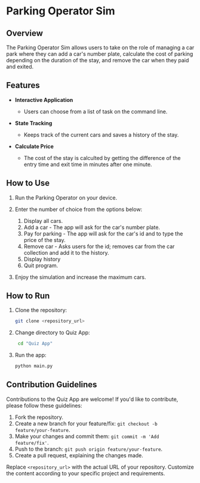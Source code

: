 # Parking Operator Sim

## Overview

The Parking Operator Sim allows users to take on the role of managing a car park where they can add a car's number plate, calculate the cost of parking depending on the duration of the stay, and remove the car when they paid and exited.

## Features

- **Interactive Application**
  - Users can choose from a list of task on the command line.

- **State Tracking**
  - Keeps track of the current cars and saves a history of the stay.

- **Calculate Price**
  - The cost of the stay is calculted by getting the difference of the entry time and exit time in minutes after one minute. 
## How to Use

1. Run the Parking Operator on your device.

2. Enter the number of choice from the options below: 

    1. Display all cars.
    2. Add a car - The app will ask for the car's number plate.
    3. Pay for parking - The app will ask for the car's id and to type the price of the stay.
    4. Remove car - Asks users for the id; removes car from the car collection and add it to the history.
    5. Display history
    9. Quit program.

3. Enjoy the simulation and increase the maximum cars.

## How to Run

1. Clone the repository:
   ```bash
   git clone <repository_url>
   ```
2. Change directory to Quiz App: 
   ```bash
    cd "Quiz App"
   ```

3. Run the app:
   ```bash
   python main.py
   ```

## Contribution Guidelines

Contributions to the Quiz App are welcome! If you'd like to contribute, please follow these guidelines:

1. Fork the repository.
2. Create a new branch for your feature/fix: `git checkout -b feature/your-feature`.
3. Make your changes and commit them: `git commit -m 'Add feature/fix'`.
4. Push to the branch: `git push origin feature/your-feature`.
5. Create a pull request, explaining the changes made.


Replace `<repository_url>` with the actual URL of your repository. Customize the content according to your specific project and requirements.
